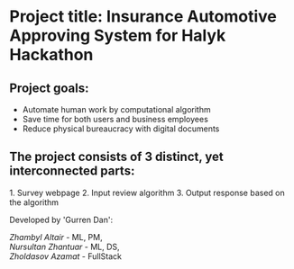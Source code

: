 <h1>Project title: Insurance Automotive Approving System for Halyk Hackathon</h1>
<h2>Project goals:</h2>
<ul>
  <li>Automate human work by computational algorithm</li>
  <li>Save time for both users and business employees</li>
  <li>Reduce physical bureaucracy with digital documents</li>
</ul>

<h2>The project consists of 3 distinct, yet interconnected parts:</h2>
  1. Survey webpage
  2. Input review algorithm
  3. Output response based on the algorithm

Developed by 'Gurren Dan': 

<i>Zhambyl Altair</i> - ML, PM,</br>
<i>Nursultan Zhantuar</i> - ML, DS,</br>
<i>Zholdasov Azamat</i> - FullStack</br>



